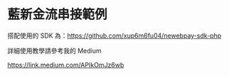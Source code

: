 # 藍新金流串接範例

搭配使用的 SDK 為：https://github.com/xup6m6fu04/newebpay-sdk-php

詳細使用教學請參考我的 Medium

https://link.medium.com/APIkOmJz6wb
